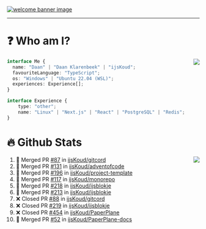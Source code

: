 <h1 align="center" style="display:none;"></h1>

<a href="https://ijskoud.dev/"><img src="https://cdn.ijskoud.dev/files/IIcds5oPKl.png" alt="welcome banner image" /></a>

---

# ❓ Who am I?

<img align="right" src="http://gh-stats.ijskoud.dev/api/top-langs?username=ijsKoud&cache_seconds=1800&layout=compact&hide_border=true&hide_rank=true&show_icons=true&theme=dark&title_color=ffffff&hide_border=true&locale=en" />

```typescript
interface Me {
  name: "Daan" | "Daan Klarenbeek" | "ijsKoud";
  favouriteLanguage: "TypeScript";
  os: "Windows" | "Ubuntu 22.04 (WSL)";
  experiences: Experience[];
}

interface Experience {
    type: "other";
    name: "Linux" | "Next.js" | "React" | "PostgreSQL" | "Redis";
}
```

# 🔥 Github Stats

<img align="right" src="http://gh-stats.ijskoud.dev/api? username=ijsKoud&cache_seconds=1800&hide_border=true&hide_rank=true&show_icons=true&theme=dark&title_color=ffffff&hide_border=true&locale=en">

<!--START_SECTION:activity-->
1. 🎉 Merged PR [#87](https://github.com/ijsKoud/gitcord/pull/87) in [ijsKoud/gitcord](https://github.com/ijsKoud/gitcord)
2. 🎉 Merged PR [#131](https://github.com/ijsKoud/adventofcode/pull/131) in [ijsKoud/adventofcode](https://github.com/ijsKoud/adventofcode)
3. 🎉 Merged PR [#196](https://github.com/ijsKoud/project-template/pull/196) in [ijsKoud/project-template](https://github.com/ijsKoud/project-template)
4. 🎉 Merged PR [#117](https://github.com/ijsKoud/monorepo/pull/117) in [ijsKoud/monorepo](https://github.com/ijsKoud/monorepo)
5. 🎉 Merged PR [#218](https://github.com/ijsKoud/ijsblokje/pull/218) in [ijsKoud/ijsblokje](https://github.com/ijsKoud/ijsblokje)
6. 🎉 Merged PR [#213](https://github.com/ijsKoud/ijsblokje/pull/213) in [ijsKoud/ijsblokje](https://github.com/ijsKoud/ijsblokje)
7. ❌ Closed PR [#88](https://github.com/ijsKoud/gitcord/pull/88) in [ijsKoud/gitcord](https://github.com/ijsKoud/gitcord)
8. ❌ Closed PR [#219](https://github.com/ijsKoud/ijsblokje/pull/219) in [ijsKoud/ijsblokje](https://github.com/ijsKoud/ijsblokje)
9. ❌ Closed PR [#454](https://github.com/ijsKoud/PaperPlane/pull/454) in [ijsKoud/PaperPlane](https://github.com/ijsKoud/PaperPlane)
10. 🎉 Merged PR [#52](https://github.com/ijsKoud/PaperPlane-docs/pull/52) in [ijsKoud/PaperPlane-docs](https://github.com/ijsKoud/PaperPlane-docs)
<!--END_SECTION:activity-->

<h1 align="center" style="display:none;"></h1>
